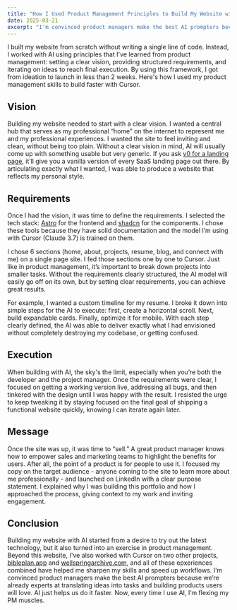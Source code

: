 ```yaml
---
title: "How I Used Product Management Principles to Build My Website with AI"
date: 2025-03-21
excerpt: "I'm convinced product managers make the best AI prompters because we're already experts at translating ideas into tasks and building products users will love."
---
```


I built my website from scratch without writing a single line of code. Instead, I worked with AI using principles that I've learned from product management: setting a clear vision, providing structured requirements, and iterating on ideas to reach final execution. By using this framework, I got from ideation to launch in less than 2 weeks. Here's how I used my product management skills to build faster with Cursor.

## Vision

Building my website needed to start with a clear vision. I wanted a central hub that serves as my professional “home” on the internet to represent me and my professional experiences. I wanted the site to feel inviting and clean, without being too plain. Without a clear vision in mind, AI will usually come up with something usable but very generic. If you ask [v0 for a landing page](https://v0.dev/t/RpImR1PAsTR), it’ll give you a vanilla version of every SaaS landing page out there. By articulating exactly what I wanted, I was able to produce a website that reflects my personal style.

## Requirements

Once I had the vision, it was time to define the requirements. I selected the tech stack: [Astro](https://astro.build/) for the frontend and [shadcn](https://ui.shadcn.com/) for the components. I chose these tools because they have solid documentation and the model I’m using with Cursor (Claude 3.7) is trained on them.

I chose 6 sections (home, about, projects, resume, blog, and connect with me) on a single page site. I fed those sections one by one to Cursor. Just like in product management, it’s important to break down projects into smaller tasks. Without the requirements clearly structured, the AI model will easily go off on its own, but by setting clear requirements, you can achieve great results.

For example, I wanted a custom timeline for my resume. I broke it down into simple steps for the AI to execute: first, create a horizontal scroll. Next, build expandable cards. Finally, optimize it for mobile. With each step clearly defined, the AI was able to deliver exactly what I had envisioned without completely destroying my codebase, or getting confused.

## Execution

When building with AI, the sky's the limit, especially when you’re both the developer and the project manager. Once the requirements were clear, I focused on getting a working version live, addressing all bugs, and then tinkered with the design until I was happy with the result. I resisted the urge to keep tweaking it by staying focused on the final goal of shipping a functional website quickly, knowing I can iterate again later.

## Message

Once the site was up, it was time to “sell.” A great product manager knows how to empower sales and marketing teams to highlight the benefits for users. After all, the point of a product is for people to use it. I focused my copy on the target audience \- anyone coming to the site to learn more about me professionally \- and launched on LinkedIn with a clear purpose statement. I explained why I was building this portfolio and how I approached the process, giving context to my work and inviting engagement.

## Conclusion

Building my website with AI started from a desire to try out the latest technology, but it also turned into an exercise in product management. Beyond this website, I've also worked with Cursor on two other projects, [bibleplan.app](https://bibleplan.app?ref=becky-personal-website) and [wellspringarchive.com](https://wellspringarchive.com?ref=becky-personal-website), and all of these epxeriences combined have helped me sharpen my skills and speed up workflows. I’m convinced product managers make the best AI prompters because we’re already experts at translating ideas into tasks and building products users will love. AI just helps us do it faster. Now, every time I use AI, I’m flexing my PM muscles.
